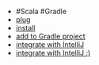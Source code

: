   * #Scala #Gradle
  * [plug](![](https://twitter.com/hmemcpy/status/1320661670683959296))
  * [install](https://scalacenter.github.io/bloop/setup#universal)
  * [add to Gradle project](https://scalacenter.github.io/bloop/docs/build-tools/gradle)
  * [integrate with IntelliJ](https://scalacenter.github.io/bloop/docs/ides/intellij)
  * [integrate with IntelliJ :)](https://gist.github.com/jastice/212227aa5fc29426aeea3b93280bcd8a)